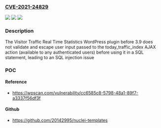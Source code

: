### [CVE-2021-24829](https://cve.mitre.org/cgi-bin/cvename.cgi?name=CVE-2021-24829)
![](https://img.shields.io/static/v1?label=Product&message=Visitor%20Traffic%20Real%20Time%20Statistics&color=blue)
![](https://img.shields.io/static/v1?label=Version&message=3.9%3C%203.9%20&color=brighgreen)
![](https://img.shields.io/static/v1?label=Vulnerability&message=CWE-89%20SQL%20Injection&color=brighgreen)

### Description

The Visitor Traffic Real Time Statistics WordPress plugin before 3.9 does not validate and escape user input passed to the today_traffic_index AJAX action (available to any authenticated users) before using it in a SQL statement, leading to an SQL injection issue

### POC

#### Reference
- https://wpscan.com/vulnerability/cc6585c8-5798-48a1-89f7-a3337f56df3f

#### Github
- https://github.com/20142995/nuclei-templates

